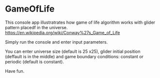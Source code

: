 # GameOfLife

This console app illustratrates how game of life algorithm works with glider pattern placedf in the universe.
https://en.wikipedia.org/wiki/Conway%27s_Game_of_Life

Simply run the console and enter input parameters.

You can enter universe size (default is 25 x25), 
glider initial position (deffault is in the middle) 
and game boundary conditions: constant or periodic (default is constant).

Have fun.